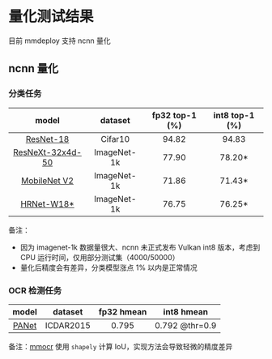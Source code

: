 # 量化测试结果

目前 mmdeploy 支持 ncnn 量化

## ncnn 量化

### 分类任务

|model|dataset|fp32 top-1 (%)|int8 top-1 (%)|
|:-:|:-:|:-:|:-:|
|[ResNet-18](https://github.com/open-mmlab/mmclassification/blob/master/configs/resnet/resnet18_8xb16_cifar10.py)|Cifar10|94.82|94.83|
|[ResNeXt-32x4d-50](https://github.com/open-mmlab/mmclassification/blob/master/configs/resnext/resnext50-32x4d_8xb32_in1k.py)|ImageNet-1k|77.90|78.20*|
|[MobileNet V2](https://github.com/open-mmlab/mmclassification/blob/master/configs/mobilenet_v2/mobilenet-v2_8xb32_in1k.py)|ImageNet-1k|71.86|71.43*|
|[HRNet-W18*](https://github.com/open-mmlab/mmclassification/blob/master/configs/hrnet/hrnet-w18_4xb32_in1k.py)|ImageNet-1k|76.75|76.25*|

备注：
* 因为 imagenet-1k 数据量很大、ncnn 未正式发布 Vulkan int8 版本，考虑到 CPU 运行时间，仅用部分测试集（4000/50000）
* 量化后精度会有差异，分类模型涨点 1% 以内是正常情况

### OCR 检测任务

|model|dataset|fp32 hmean|int8 hmean|
|:-:|:-:|:-:|:-:|
|[PANet](https://github.com/open-mmlab/mmocr/blob/main/configs/textdet/panet/panet_r18_fpem_ffm_600e_icdar2015.py)|ICDAR2015|0.795|0.792 @thr=0.9|

备注：[mmocr](https://github.com/open-mmlab/mmocr) 使用 `shapely` 计算 IoU，实现方法会导致轻微的精度差异
